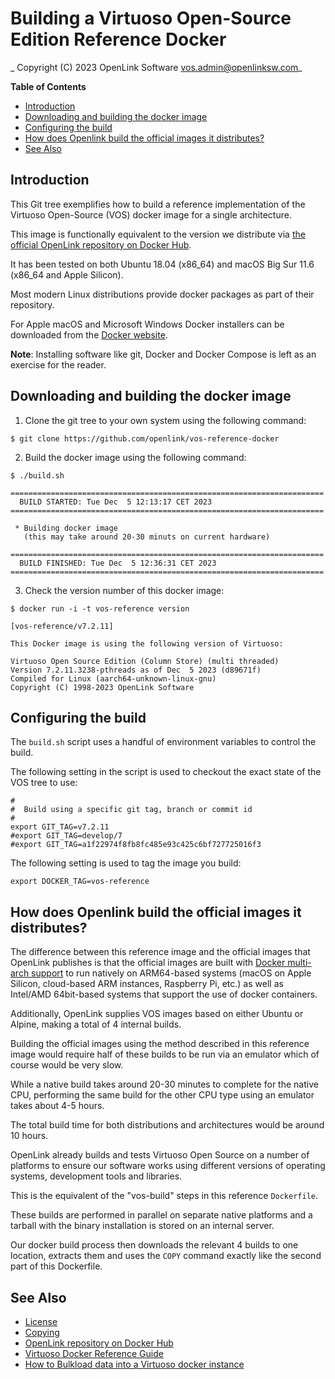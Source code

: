 # Building a Virtuoso Open-Source Edition Reference Docker

_ Copyright (C) 2023 OpenLink Software <vos.admin@openlinksw.com>_

<!-- START doctoc generated TOC please keep comment here to allow auto update -->
<!-- DON'T EDIT THIS SECTION, INSTEAD RE-RUN doctoc TO UPDATE -->
**Table of Contents**

- [Introduction](#introduction)
- [Downloading and building the docker image](#downloading-and-building-the-docker-image)
- [Configuring the build](#configuring-the-build)
- [How does Openlink build the official images it distributes?](#how-does-openlink-build-the-official-images-it-distributes)
- [See Also](#see-also)

<!-- END doctoc generated TOC please keep comment here to allow auto update -->

## Introduction

This Git tree exemplifies how to build a reference implementation
of the Virtuoso Open-Source (VOS) docker image for a single
architecture.

This image is functionally equivalent to the version we distribute
via
[the official OpenLink repository on Docker Hub](https://hub.docker.com/repository/docker/openlink/virtuoso-opensource-7/general).

It has been tested on both Ubuntu 18.04 (x86_64) and macOS Big Sur
11.6 (x86_64 and Apple Silicon).

Most modern Linux distributions provide docker packages as part of
their repository.

For Apple macOS and Microsoft Windows Docker installers can be
downloaded from the [Docker website](https://docker.com/products).

**Note**: Installing software like git, Docker and Docker Compose
is left as an exercise for the reader.


## Downloading and building the docker image

1. Clone the git tree to your own system using the following command:

```
$ git clone https://github.com/openlink/vos-reference-docker
```

2. Build the docker image using the following command:

```
$ ./build.sh

======================================================================
  BUILD STARTED: Tue Dec  5 12:13:17 CET 2023
======================================================================

 * Building docker image 
   (this may take around 20-30 minuts on current hardware)

======================================================================
  BUILD FINISHED: Tue Dec  5 12:36:31 CET 2023
======================================================================
```

3. Check the version number of this docker image:

```
$ docker run -i -t vos-reference version

[vos-reference/v7.2.11]

This Docker image is using the following version of Virtuoso:

Virtuoso Open Source Edition (Column Store) (multi threaded)
Version 7.2.11.3238-pthreads as of Dec  5 2023 (d89671f)
Compiled for Linux (aarch64-unknown-linux-gnu)
Copyright (C) 1998-2023 OpenLink Software

```

## Configuring the build

The `build.sh` script uses a handful of environment variables to
control the build.

The following setting in the script is used to checkout the exact
state of the VOS tree to use:

```
#
#  Build using a specific git tag, branch or commit id
#
export GIT_TAG=v7.2.11
#export GIT_TAG=develop/7
#export GIT_TAG=a1f22974f8fb8fc485e93c425c6bf727725016f3
```

The following setting is used to tag the image you build:

```
export DOCKER_TAG=vos-reference
```

## How does Openlink build the official images it distributes?

The difference between this reference image and the official images
that OpenLink publishes is that the official images are built with
[Docker multi-arch support](https://docs.docker.com/desktop/multi-arch/)
to run natively on ARM64-based systems (macOS on Apple Silicon,
cloud-based ARM instances, Raspberry Pi, etc.) as well as Intel/AMD
64bit-based systems that support the use of docker containers.

Additionally, OpenLink supplies VOS images based on either Ubuntu
or Alpine, making a total of 4 internal builds.

Building the official images using the method described in this
reference image would require half of these builds to be run via
an emulator which of course would be very slow.

While a native build takes around 20-30 minutes to complete for the
native CPU, performing the same build for the other CPU type using
an emulator takes about 4-5 hours.

The total build time for both distributions and architectures would
be around 10 hours.

OpenLink already builds and tests Virtuoso Open Source on a number
of platforms to ensure our software works using different versions
of operating systems, development tools and libraries.

This is the equivalent of the "vos-build" steps in this reference
`Dockerfile`.

These builds are performed in parallel on separate native platforms
and a tarball with the binary installation is stored on an internal
server.

Our docker build process then downloads the relevant 4 builds to
one location, extracts them and uses the `COPY` command exactly
like the second part of this Dockerfile.


## See Also
  * [License](LICENSE.md)
  * [Copying](COPYING.md)
  * [OpenLink repository on Docker Hub](https://hub.docker.com/repository/docker/openlink/virtuoso-opensource-7/general)
  * [Virtuoso Docker Reference Guide](https://community.openlinksw.com/t/virtuoso-enterprise-edition-reference-guide-for-docker-deployment/286)
  * [How to Bulkload data into a Virtuoso docker instance](https://community.openlinksw.com/t/how-to-bulk-load-data-into-a-virtuoso-docker-instance/3248)
